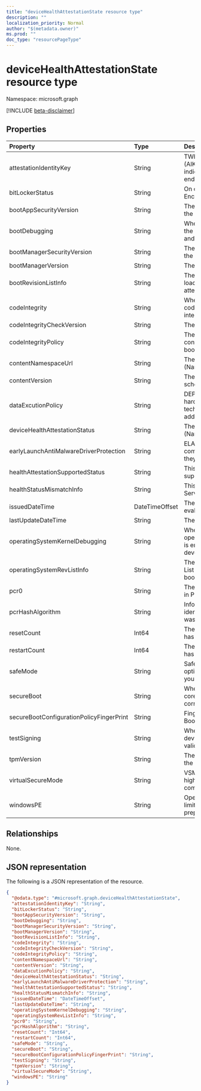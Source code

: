 ```yaml
---
title: "deviceHealthAttestationState resource type"
description: ""
localization_priority: Normal
author: "$(metadata.owner)"
ms.prod: ""
doc_type: "resourcePageType"
---
```


# deviceHealthAttestationState resource type

Namespace: microsoft.graph

[!INCLUDE [beta-disclaimer](../../includes/beta-disclaimer.md)]

## Properties

| Property                                 | Type           | Description                                                                                                                           |
| :--------------------------------------- | :------------- | :------------------------------------------------------------------------------------------------------------------------------------ |
| attestationIdentityKey                   | String         | TWhen an Attestation Identity Key (AIK) is present on a device, it indicates that the device has an endorsement key (EK) certificate. |
| bitLockerStatus                          | String         | On or Off of BitLocker Drive Encryption                                                                                               |
| bootAppSecurityVersion                   | String         | The security version number of the Boot Application                                                                                   |
| bootDebugging                            | String         | When bootDebugging is enabled, the device is used in development and testing                                                          |
| bootManagerSecurityVersion               | String         | The security version number of the Boot Application                                                                                   |
| bootManagerVersion                       | String         | The version of the Boot Manager                                                                                                       |
| bootRevisionListInfo                     | String         | The Boot Revision List that was loaded during initial boot on the attested device                                                     |
| codeIntegrity                            | String         | When code integrity is enabled, code execution is restricted to integrity verified code                                               |
| codeIntegrityCheckVersion                | String         | The version of the Boot Manager                                                                                                       |
| codeIntegrityPolicy                      | String         | The Code Integrity policy that is controlling the security of the boot environment                                                    |
| contentNamespaceUrl                      | String         | The DHA report version. (Namespace version)                                                                                           |
| contentVersion                           | String         | The HealthAttestation state schema version                                                                                            |
| dataExcutionPolicy                       | String         | DEP Policy defines a set of hardware and software technologies that perform additional checks on memory                               |
| deviceHealthAttestationStatus            | String         | The DHA report version. (Namespace version)                                                                                           |
| earlyLaunchAntiMalwareDriverProtection   | String         | ELAM provides protection for the computers in your network when they start up                                                         |
| healthAttestationSupportedStatus         | String         | This attribute indicates if DHA is supported for the device                                                                           |
| healthStatusMismatchInfo                 | String         | This attribute appears if DHA-Service detects an integrity issue                                                                      |
| issuedDateTime                           | DateTimeOffset | The DateTime when device was evaluated or issued to MDM                                                                               |
| lastUpdateDateTime                       | String         | The Timestamp of the last update.                                                                                                     |
| operatingSystemKernelDebugging           | String         | When operatingSystemKernelDebugging is enabled, the device is used in development and testing                                         |
| operatingSystemRevListInfo               | String         | The Operating System Revision List that was loaded during initial boot on the attested device                                         |
| pcr0                                     | String         | The measurement that is captured in PCR[0]                                                                                            |
| pcrHashAlgorithm                         | String         | Informational attribute that identifies the HASH algorithm that was used by TPM                                                       |
| resetCount                               | Int64          | The number of times a PC device has hibernated or resumed                                                                             |
| restartCount                             | Int64          | The number of times a PC device has rebooted                                                                                          |
| safeMode                                 | String         | Safe mode is a troubleshooting option for Windows that starts your computer in a limited state                                        |
| secureBoot                               | String         | When Secure Boot is enabled, the core components must have the correct cryptographic signatures                                       |
| secureBootConfigurationPolicyFingerPrint | String         | Fingerprint of the Custom Secure Boot Configuration Policy                                                                            |
| testSigning                              | String         | When test signing is allowed, the device does not enforce signature validation during boot                                            |
| tpmVersion                               | String         | The security version number of the Boot Application                                                                                   |
| virtualSecureMode                        | String         | VSM is a container that protects high value assets from a compromised kernel                                                          |
| windowsPE                                | String         | Operating system running with limited services that is used to prepare a computer for Windows                                         |

## Relationships

None.

## JSON representation

The following is a JSON representation of the resource.

<!-- {
  "blockType": "resource",
  "@odata.type": "microsoft.graph.deviceHealthAttestationState",
}
-->

```json
{
  "@odata.type": "#microsoft.graph.deviceHealthAttestationState",
  "attestationIdentityKey": "String",
  "bitLockerStatus": "String",
  "bootAppSecurityVersion": "String",
  "bootDebugging": "String",
  "bootManagerSecurityVersion": "String",
  "bootManagerVersion": "String",
  "bootRevisionListInfo": "String",
  "codeIntegrity": "String",
  "codeIntegrityCheckVersion": "String",
  "codeIntegrityPolicy": "String",
  "contentNamespaceUrl": "String",
  "contentVersion": "String",
  "dataExcutionPolicy": "String",
  "deviceHealthAttestationStatus": "String",
  "earlyLaunchAntiMalwareDriverProtection": "String",
  "healthAttestationSupportedStatus": "String",
  "healthStatusMismatchInfo": "String",
  "issuedDateTime": "DateTimeOffset",
  "lastUpdateDateTime": "String",
  "operatingSystemKernelDebugging": "String",
  "operatingSystemRevListInfo": "String",
  "pcr0": "String",
  "pcrHashAlgorithm": "String",
  "resetCount": "Int64",
  "restartCount": "Int64",
  "safeMode": "String",
  "secureBoot": "String",
  "secureBootConfigurationPolicyFingerPrint": "String",
  "testSigning": "String",
  "tpmVersion": "String",
  "virtualSecureMode": "String",
  "windowsPE": "String"
}
```